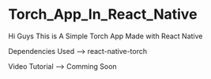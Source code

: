 # Torch_App_In_React_Native
Hi Guys This is A Simple Torch App Made with React Native 

Dependencies Used --> react-native-torch
    
Video Tutorial --> Comming Soon

